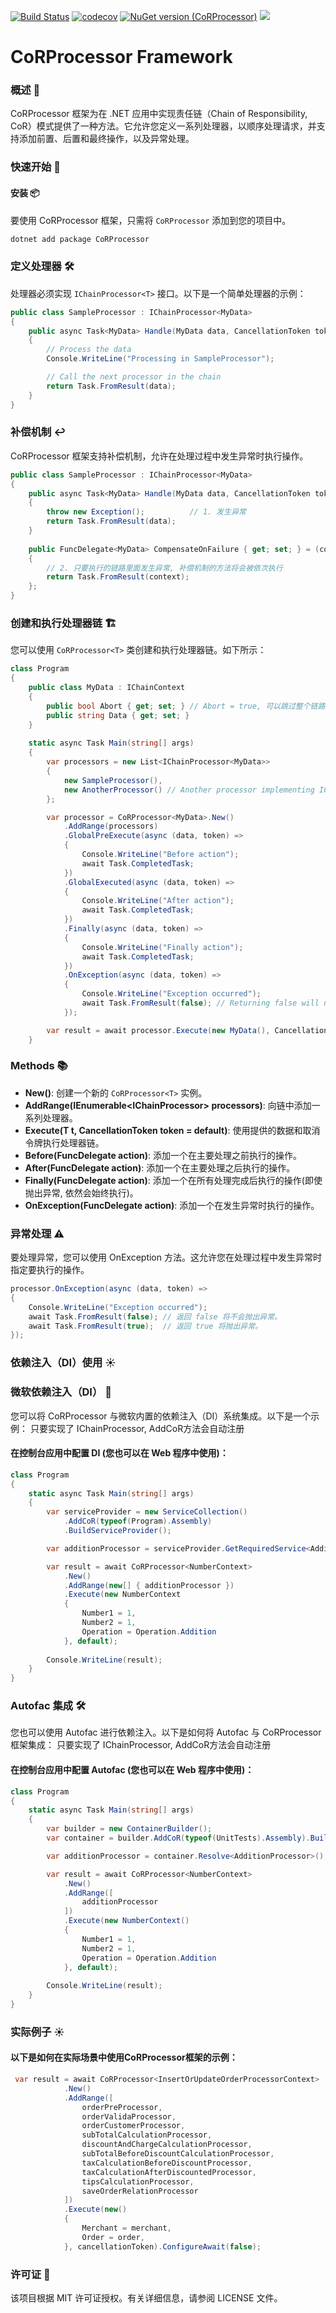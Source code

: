 [![Build Status](https://github.com/sj-distributor/CoR/actions/workflows/build.yml/badge.svg?branch=main)](https://github.com/sj-distributor/CoR/actions?query=branch%3Amain)
[![codecov](https://codecov.io/gh/sj-distributor/CoR/graph/badge.svg?token=854D06RAR2)](https://codecov.io/gh/sj-distributor/CoR)
[![NuGet version (CoRProcessor)](https://img.shields.io/nuget/v/CoRProcessor.svg?style=flat-square)](https://www.nuget.org/packages/CoRProcessor/)
![](https://img.shields.io/badge/license-MIT-green)

# CoRProcessor Framework

### 概述 🌟
CoRProcessor 框架为在 .NET 应用中实现责任链（Chain of Responsibility, CoR）模式提供了一种方法。它允许您定义一系列处理器，以顺序处理请求，并支持添加前置、后置和最终操作，以及异常处理。

### 快速开始 🚀
#### 安装 📦
要使用 CoRProcessor 框架，只需将 `CoRProcessor` 添加到您的项目中。
```csharp
dotnet add package CoRProcessor
```

### 定义处理器 🛠️
处理器必须实现 `IChainProcessor<T>` 接口。以下是一个简单处理器的示例：

```csharp
public class SampleProcessor : IChainProcessor<MyData>
{
    public async Task<MyData> Handle(MyData data, CancellationToken token = default)
    {
        // Process the data
        Console.WriteLine("Processing in SampleProcessor");

        // Call the next processor in the chain
        return Task.FromResult(data);
    }
}

```

### 补偿机制 ↩️
CoRProcessor 框架支持补偿机制，允许在处理过程中发生异常时执行操作。
```csharp
public class SampleProcessor : IChainProcessor<MyData>
{
    public async Task<MyData> Handle(MyData data, CancellationToken token = default)
    {
        throw new Exception();          // 1. 发生异常
        return Task.FromResult(data);
    }
    
    public FuncDelegate<MyData> CompensateOnFailure { get; set; } = (context, token) =>
    {
        // 2. 只要执行的链路里面发生异常, 补偿机制的方法将会被依次执行
        return Task.FromResult(context);
    }; 
}

```

### 创建和执行处理器链 🏗️
您可以使用 `CoRProcessor<T>` 类创建和执行处理器链。如下所示：
```csharp
class Program
{
    public class MyData : IChainContext
    {
        public bool Abort { get; set; } // Abort = true, 可以跳过整个链路, 停止执行
        public string Data { get; set; }
    }
    
    static async Task Main(string[] args)
    {
        var processors = new List<IChainProcessor<MyData>>
        {
            new SampleProcessor(),
            new AnotherProcessor() // Another processor implementing IChainProcessor<MyData>
        };

        var processor = CoRProcessor<MyData>.New()
            .AddRange(processors)
            .GlobalPreExecute(async (data, token) =>
            {
                Console.WriteLine("Before action");
                await Task.CompletedTask;
            })
            .GlobalExecuted(async (data, token) =>
            {
                Console.WriteLine("After action");
                await Task.CompletedTask;
            })
            .Finally(async (data, token) =>
            {
                Console.WriteLine("Finally action");
                await Task.CompletedTask;
            })
            .OnException(async (data, token) =>
            {
                Console.WriteLine("Exception occurred");
                await Task.FromResult(false); // Returning false will not throw an exception.
            });

        var result = await processor.Execute(new MyData(), CancellationToken.None);
    }
```
### Methods 📚
* **New()**: 创建一个新的 `CoRProcessor<T>` 实例。
* **AddRange(IEnumerable<IChainProcessor<T>> processors)**: 向链中添加一系列处理器。
* **Execute(T t, CancellationToken token = default)**: 使用提供的数据和取消令牌执行处理器链。
* **Before(FuncDelegate<T> action)**: 添加一个在主要处理之前执行的操作。
* **After(FuncDelegate<T> action)**: 添加一个在主要处理之后执行的操作。
* **Finally(FuncDelegate<T> action)**: 添加一个在所有处理完成后执行的操作(即使抛出异常, 依然会始终执行)。
* **OnException(FuncDelegate<T> action)**: 添加一个在发生异常时执行的操作。

### 异常处理 ⚠️
要处理异常，您可以使用 OnException 方法。这允许您在处理过程中发生异常时指定要执行的操作。
```csharp
processor.OnException(async (data, token) =>
{
    Console.WriteLine("Exception occurred");
    await Task.FromResult(false); // 返回 false 将不会抛出异常。
    await Task.FromResult(true);  // 返回 true 将抛出异常。
});
```

### 依赖注入（DI）使用 ☀️
### 微软依赖注入（DI） 🏢
您可以将 CoRProcessor 与微软内置的依赖注入（DI）系统集成。以下是一个示例：
只要实现了 IChainProcessor<T>,  AddCoR方法会自动注册
#### 在控制台应用中配置 DI (您也可以在 Web 程序中使用)： 
```csharp
class Program
{
    static async Task Main(string[] args)
    {
        var serviceProvider = new ServiceCollection()
            .AddCoR(typeof(Program).Assembly)
            .BuildServiceProvider();

        var additionProcessor = serviceProvider.GetRequiredService<AdditionProcessor>();

        var result = await CoRProcessor<NumberContext>
            .New()
            .AddRange(new[] { additionProcessor })
            .Execute(new NumberContext
            {
                Number1 = 1,
                Number2 = 1,
                Operation = Operation.Addition
            }, default);
        
        Console.WriteLine(result);
    }
}
```
### Autofac 集成 🛠️
您也可以使用 Autofac 进行依赖注入。以下是如何将 Autofac 与 CoRProcessor 框架集成：
只要实现了 IChainProcessor<T>,  AddCoR方法会自动注册
#### 在控制台应用中配置 Autofac (您也可以在 Web 程序中使用)：
```csharp
class Program
{
    static async Task Main(string[] args)
    {
        var builder = new ContainerBuilder();
        var container = builder.AddCoR(typeof(UnitTests).Assembly).Build();

        var additionProcessor = container.Resolve<AdditionProcessor>();

        var result = await CoRProcessor<NumberContext>
            .New()
            .AddRange([
                additionProcessor
            ])
            .Execute(new NumberContext()
            {
                Number1 = 1,
                Number2 = 1,
                Operation = Operation.Addition
            }, default);
        
        Console.WriteLine(result);
    }
}
```
### 实际例子 ☀️
#### 以下是如何在实际场景中使用CoRProcessor框架的示例：
```csharp
 var result = await CoRProcessor<InsertOrUpdateOrderProcessorContext>
            .New()
            .AddRange([
                orderPreProcessor,
                orderValidaProcessor,
                orderCustomerProcessor,
                subTotalCalculationProcessor,
                discountAndChargeCalculationProcessor,
                subTotalBeforeDiscountCalculationProcessor,
                taxCalculationBeforeDiscountProcessor,
                taxCalculationAfterDiscountedProcessor,
                tipsCalculationProcessor,
                saveOrderRelationProcessor
            ])
            .Execute(new()
            {
                Merchant = merchant,
                Order = order,
            }, cancellationToken).ConfigureAwait(false);
```

### 许可证 📄
该项目根据 MIT 许可证授权。有关详细信息，请参阅 LICENSE 文件。